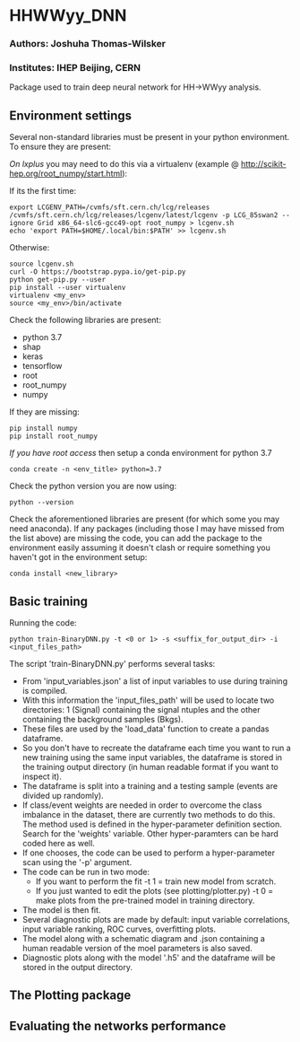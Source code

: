 # HHWWyy_DNN
### Authors: Joshuha Thomas-Wilsker
### Institutes: IHEP Beijing, CERN
Package used to train deep neural network for HH->WWyy analysis.

## Environment settings
Several non-standard libraries must be present in your python environment. To ensure they are present:

*On lxplus* you may need to do this via a virtualenv (example @ http://scikit-hep.org/root_numpy/start.html):

If its the first time:
```
export LCGENV_PATH=/cvmfs/sft.cern.ch/lcg/releases
/cvmfs/sft.cern.ch/lcg/releases/lcgenv/latest/lcgenv -p LCG_85swan2 --ignore Grid x86_64-slc6-gcc49-opt root_numpy > lcgenv.sh
echo 'export PATH=$HOME/.local/bin:$PATH' >> lcgenv.sh
```

Otherwise:
```
source lcgenv.sh
curl -O https://bootstrap.pypa.io/get-pip.py
python get-pip.py --user
pip install --user virtualenv
virtualenv <my_env>
source <my_env>/bin/activate
```

Check the following libraries are present:

- python 3.7
- shap
- keras
- tensorflow
- root
- root_numpy
- numpy

If they are missing:
```
pip install numpy
pip install root_numpy
```

*If you have root access* then setup a conda environment for python 3.7
```
conda create -n <env_title> python=3.7
```

Check the python version you are now using:
```
python --version
```

Check the aforementioned libraries are present (for which some you may need anaconda). If any packages (including those I may have missed from the list above) are missing the code,
you can add the package to the environment easily assuming it doesn't clash or require something
you haven't got in the environment setup:
```
conda install <new_library>
```

## Basic training
Running the code:
```
python train-BinaryDNN.py -t <0 or 1> -s <suffix_for_output_dir> -i <input_files_path>
```

The script 'train-BinaryDNN.py' performs several tasks:
- From 'input_variables.json' a list of input variables to use during training is compiled.
- With this information the 'input_files_path' will be used to locate two directories: 1 (Signal) containing the signal ntuples and the other containing the background samples (Bkgs).
- These files are used by the 'load_data' function to create a pandas dataframe.
- So you don't have to recreate the dataframe each time you want to run a new training using the same input variables, the dataframe is stored in the training output directory (in human readable format if you want to inspect it).
- The dataframe is split into a training and a testing sample (events are divided up randomly).
- If class/event weights are needed in order to overcome the class imbalance in the dataset, there are currently two methods to do this. The method used is defined in the hyper-parameter definition section. Search for the 'weights' variable. Other hyper-paramters can be hard coded here as well.
- If one chooses, the code can be used to perform a hyper-parameter scan using the '-p' argument.
- The code can be run in two mode:
    - If you want to perform the fit -t 1 = train new model from scratch.
    - If you just wanted to edit the plots (see plotting/plotter.py) -t 0 = make plots from the pre-trained model in training directory.
- The model is then fit.
- Several diagnostic plots are made by default: input variable correlations, input variable ranking, ROC curves, overfitting plots.
- The model along with a schematic diagram and .json containing a human readable version of the moel parameters is also saved.
- Diagnostic plots along with the model '.h5' and the dataframe will be stored in the output directory.

## The Plotting package

## Evaluating the networks performance
